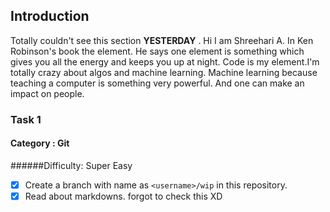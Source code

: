 
## Introduction
Totally couldn't see this section **YESTERDAY** . Hi I am Shreehari A.
In Ken Robinson's book the element. He says one element is something which gives you all the energy
and keeps you up at night. Code is my element.I'm totally crazy about algos and machine learning. Machine learning because teaching a computer is
something very powerful. And one can make an impact on people. 

### Task 1

#### Category : Git

######Difficulty: Super Easy
- [x] Create a branch with name as `<username>/wip` in this repository.
- [x] Read about markdowns.
forgot to check this XD
